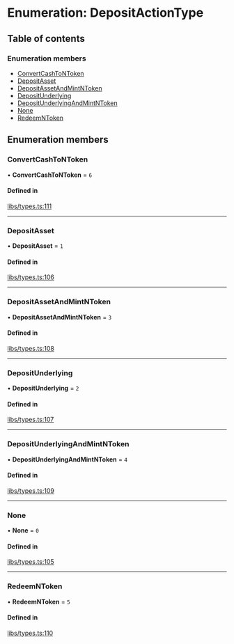 # Enumeration: DepositActionType

## Table of contents

### Enumeration members

- [ConvertCashToNToken](DepositActionType.md#convertcashtontoken)
- [DepositAsset](DepositActionType.md#depositasset)
- [DepositAssetAndMintNToken](DepositActionType.md#depositassetandmintntoken)
- [DepositUnderlying](DepositActionType.md#depositunderlying)
- [DepositUnderlyingAndMintNToken](DepositActionType.md#depositunderlyingandmintntoken)
- [None](DepositActionType.md#none)
- [RedeemNToken](DepositActionType.md#redeemntoken)

## Enumeration members

### ConvertCashToNToken

• **ConvertCashToNToken** = `6`

#### Defined in

[libs/types.ts:111](https://github.com/notional-finance/sdk-v2/blob/20a2e58/src/libs/types.ts#L111)

___

### DepositAsset

• **DepositAsset** = `1`

#### Defined in

[libs/types.ts:106](https://github.com/notional-finance/sdk-v2/blob/20a2e58/src/libs/types.ts#L106)

___

### DepositAssetAndMintNToken

• **DepositAssetAndMintNToken** = `3`

#### Defined in

[libs/types.ts:108](https://github.com/notional-finance/sdk-v2/blob/20a2e58/src/libs/types.ts#L108)

___

### DepositUnderlying

• **DepositUnderlying** = `2`

#### Defined in

[libs/types.ts:107](https://github.com/notional-finance/sdk-v2/blob/20a2e58/src/libs/types.ts#L107)

___

### DepositUnderlyingAndMintNToken

• **DepositUnderlyingAndMintNToken** = `4`

#### Defined in

[libs/types.ts:109](https://github.com/notional-finance/sdk-v2/blob/20a2e58/src/libs/types.ts#L109)

___

### None

• **None** = `0`

#### Defined in

[libs/types.ts:105](https://github.com/notional-finance/sdk-v2/blob/20a2e58/src/libs/types.ts#L105)

___

### RedeemNToken

• **RedeemNToken** = `5`

#### Defined in

[libs/types.ts:110](https://github.com/notional-finance/sdk-v2/blob/20a2e58/src/libs/types.ts#L110)
